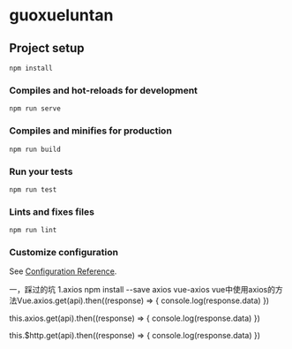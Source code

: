 # guoxueluntan

## Project setup
```
npm install
```

### Compiles and hot-reloads for development
```
npm run serve
```

### Compiles and minifies for production
```
npm run build
```

### Run your tests
```
npm run test
```

### Lints and fixes files
```
npm run lint
```

### Customize configuration
See [Configuration Reference](https://cli.vuejs.org/config/).


一，踩过的坑
1.axios 
npm install --save axios vue-axios
vue中使用axios的方法Vue.axios.get(api).then((response) => {
  console.log(response.data)
})
 
this.axios.get(api).then((response) => {
  console.log(response.data)
})
 
this.$http.get(api).then((response) => {
  console.log(response.data)
})
